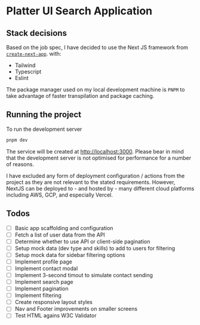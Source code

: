 # Platter UI Search Application

## Stack decisions

Based on the job spec, I have decided to use the Next JS framework from [`create-next-app`](https://github.com/vercel/next.js/tree/canary/packages/create-next-app). with:
- Tailwind
- Typescript
- Eslint

The package manager used on my local development machine is `PNPM` to take advantage of faster transpilation and package caching.

## Running the project

To run the development server
```bash
pnpm dev
```

The service will be created at [http://localhost:3000](http://localhost:3000). Please bear in mind that the development server is not
optimised for performance for a number of reasons.

I have excluded any form of deployment configuration / actions from the project as they are not relevant to the stated requirements. However,
NextJS can be deployed to - and hosted by - many different cloud platforms including AWS, GCP, and especially Vercel.

## Todos

- [ ] Basic app scaffolding and configuration
- [ ] Fetch a list of user data from the API
- [ ] Determine whether to use API or client-side pagination
- [ ] Setup mock data (dev type and skills) to add to users for filtering
- [ ] Setup mock data for sidebar filtering options
- [ ] Implement profile page
- [ ] Implement contact modal
- [ ] Implement 3-second timout to simulate contact sending
- [ ] Implement search page
- [ ] Implement pagination
- [ ] Implement filtering
- [ ] Create responsive layout styles
- [ ] Nav and Footer improvements on smaller screens
- [ ] Test HTML agains W3C Validator
